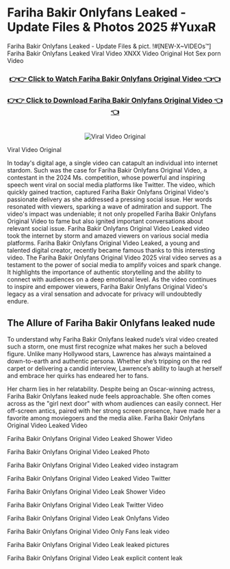 # Fariha Bakir Onlyfans Leaked - Update Files & Photos 2025 #YuxaR

Fariha Bakir Onlyfans Leaked - Update Files & pict. !#[NEW-X~VIDEOs™] Fariha Bakir Onlyfans Leaked Viral Video XNXX Video Original Hot Sex porn Video
<br>
<div align="center">
<h3><a href="https://links2leaks.com?utm_source=farihabakir&utm_medium=gitlong" rel="nofollow">👉👉 Click to Watch Fariha Bakir Onlyfans Original Video 👈👈</a></h3>
<h3><a href="https://links2leaks.com?utm_source=farihabakir&utm_medium=gitlong" rel="nofollow">👉👉 Click to Download Fariha Bakir Onlyfans Original Video 👈👈</a></h3>
<br>
<a href="https://links2leaks.com?utm_source=farihabakir&utm_medium=gitlong" rel="nofollow"><img src="https://i.ibb.co/Gkj2r4b/banner.png" alt="Viral Video Original" style="max-width: 100%; display: inline-block;" data-target="animated-image.originalImage"></a>
</div>

Viral Video Original

In today's digital age, a single video can catapult an individual into internet stardom. Such was the case for Fariha Bakir Onlyfans Original Video, a contestant in the 2024 Ms. competition, whose powerful and inspiring speech went viral on social media platforms like Twitter.
The video, which quickly gained traction, captured Fariha Bakir Onlyfans Original Video's passionate delivery as she addressed a pressing social issue. Her words resonated with viewers, sparking a wave of admiration and support. The video's impact was undeniable; it not only propelled Fariha Bakir Onlyfans Original Video to fame but also ignited important conversations about relevant social issue.
Fariha Bakir Onlyfans Original Video Leaked video took the internet by storm and amazed viewers on various social media platforms. Fariha Bakir Onlyfans Original Video Leaked, a young and talented digital creator, recently became famous thanks to this interesting video.
The Fariha Bakir Onlyfans Original Video 2025 viral video serves as a testament to the power of social media to amplify voices and spark change. It highlights the importance of authentic storytelling and the ability to connect with audiences on a deep emotional level. As the video continues to inspire and empower viewers, Fariha Bakir Onlyfans Original Video's legacy as a viral sensation and advocate for privacy will undoubtedly endure.

<h2>The Allure of Fariha Bakir Onlyfans leaked nude</h2>


To understand why Fariha Bakir Onlyfans leaked nude’s viral video created such a storm, one must first recognize what makes her such a beloved figure. Unlike many Hollywood stars, Lawrence has always maintained a down-to-earth and authentic persona. Whether she’s tripping on the red carpet or delivering a candid interview, Lawrence’s ability to laugh at herself and embrace her quirks has endeared her to fans.

Her charm lies in her relatability. Despite being an Oscar-winning actress, Fariha Bakir Onlyfans leaked nude feels approachable. She often comes across as the "girl next door" with whom audiences can easily connect. Her off-screen antics, paired with her strong screen presence, have made her a favorite among moviegoers and the media alike.
Fariha Bakir Onlyfans Original Video Leaked Video

Fariha Bakir Onlyfans Original Video Leaked Shower Video

Fariha Bakir Onlyfans Original Video Leaked Photo

Fariha Bakir Onlyfans Original Video Leaked video instagram

Fariha Bakir Onlyfans Original Video Leaked Video Twitter

Fariha Bakir Onlyfans Original Video Leak Shower Video

Fariha Bakir Onlyfans Original Video Leak Twitter Video

Fariha Bakir Onlyfans Original Video Leak Onlyfans Video

Fariha Bakir Onlyfans Original Video Only Fans leak video

Fariha Bakir Onlyfans Original Video Leak leaked pictures

Fariha Bakir Onlyfans Original Video Leak explicit content leak